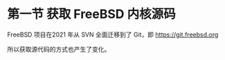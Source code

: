 # 第一节 获取 FreeBSD 内核源码

FreeBSD 项目在2021 年从 SVN 全面迁移到了 Git，即 https://git.freebsd.org

所以获取源代码的方式也产生了变化。
